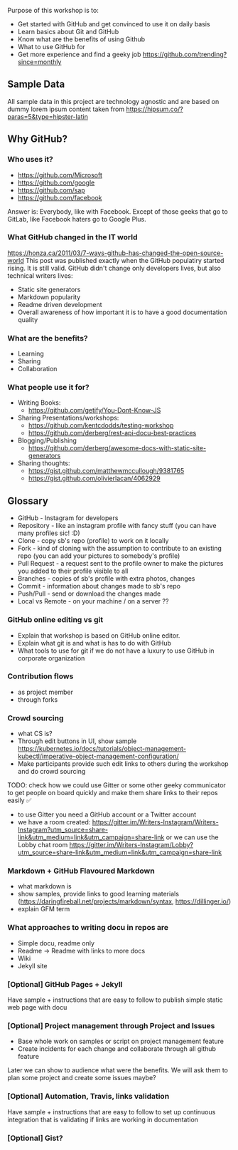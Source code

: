 Purpose of this workshop is to:
* Get started with GitHub and get convinced to use it on daily basis
* Learn basics about Git and GitHub
* Know what are the benefits of using Github
* What to use GitHub for
* Get more experience and find a geeky job https://github.com/trending?since=monthly

## Sample Data

All sample data in this project are technology agnostic and are based on dummy lorem ipsum content taken from https://hipsum.co/?paras=5&type=hipster-latin

## Why GitHub?

### Who uses it?
  - https://github.com/Microsoft
  - https://github.com/google
  - https://github.com/sap
  - https://github.com/facebook
  
  Answer is: Everybody, like with Facebook. Except of those geeks that go to GitLab, like Facebook haters go to Google Plus.
### What GitHub changed in the IT world
  https://honza.ca/2011/03/7-ways-github-has-changed-the-open-source-world
  This post was published exactly when the GitHub populatiry started rising. It is still valid. 
  GitHub didn't change only developers lives, but also technical writers lives:
  - Static site generators
  - Markdown popularity
  - Readme driven development
  - Overall awareness of how important it is to have a good documentation quality
### What are the benefits?
- Learning
- Sharing
- Collaboration
### What people use it for?
- Writing Books:
  - https://github.com/getify/You-Dont-Know-JS
- Sharing Presentations/workshops:
  - https://github.com/kentcdodds/testing-workshop
  - https://github.com/derberg/rest-api-docu-best-practices
- Blogging/Publishing
  - https://github.com/derberg/awesome-docs-with-static-site-generators
- Sharing thoughts:
  - https://gist.github.com/matthewmccullough/9381765
  - https://gist.github.com/olivierlacan/4062929

## Glossary

- GitHub - Instagram for developers
- Repository - like an instagram profile with fancy stuff (you can have many profiles sic! :D)
- Clone - copy sb's repo (profile) to work on it locally
- Fork - kind of cloning with the assumption to contribute to an existing repo (you can add your pictures to somebody's profile)
- Pull Request - a request sent to the profile owner to make the pictures you added to their profile visible to all
- Branches - copies of sb's profile with extra photos, changes
- Commit - information about changes made to sb's repo
- Push/Pull - send or download the changes made
- Local vs Remote - on your machine / on a server
??

### GitHub online editing vs git

- Explain that workshop is based on GitHub online editor.
- Explain what git is and what is has to do with GitHub
- What tools to use for git if we do not have a luxury to use GitHub in corporate organization

### Contribution flows

- as project member
- through forks

### Crowd sourcing 

- what CS is?
- Through edit buttons in UI, show sample https://kubernetes.io/docs/tutorials/object-management-kubectl/imperative-object-management-configuration/
- Make participants provide such edit links to others during the workshop and do crowd sourcing

TODO: check how we could use Gitter or some other geeky communicator to get people on board quickly and make them share links to their repos easily :white_check_mark:
- to use Gitter you need a GitHub account or a Twitter account
- we have a room created: https://gitter.im/Writers-Instagram/Writers-Instagram?utm_source=share-link&utm_medium=link&utm_campaign=share-link or we can use the Lobby chat room https://gitter.im/Writers-Instagram/Lobby?utm_source=share-link&utm_medium=link&utm_campaign=share-link

### Markdown + GitHub Flavoured Markdown

- what markdown is
- show samples, provide links to good learning materials (https://daringfireball.net/projects/markdown/syntax, https://dillinger.io/)
- explain GFM term

### What approaches to writing docu in repos are

- Simple docu, readme only
- Readme -> Readme with links to more docs 
- Wiki 
- Jekyll site

### [Optional] GitHub Pages + Jekyll

Have sample + instructions that are easy to follow to publish simple static web page with docu

### [Optional] Project management through Project and Issues

- Base whole work on samples or script on project management feature
- Create incidents for each change and collaborate through all github feature

Later we can show to audience what were the benefits. We will ask them to plan some project and create some issues maybe?

### [Optional] Automation, Travis, links validation

Have sample + instructions that are easy to follow to set up continuous integration that is validating if links are working in documentation

### [Optional] Gist?



